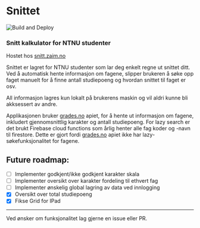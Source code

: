 # Snittet
![Build and Deploy](https://github.com/Zenjjim/Snittet/workflows/Build%20and%20Deploy/badge.svg?branch=master)
### Snitt kalkulator for NTNU studenter
Hostet hos [snitt.zaim.no](https://snitt.zaim.no)

Snittet er lagret for NTNU studenter som lar deg enkelt regne ut snittet ditt. Ved å automatisk hente informasjon om fagene, slipper brukeren å søke opp faget manuelt for å finne antall studiepoeng og hvordan snittet til faget er osv. 

All informasjon lagres kun lokalt på brukerens maskin og vil aldri kunne bli akksessert av andre. 

Applikasjonen bruker [grades.no](https://grades.no) apiet, for å hente ut informasjon om fagene, inkludert gjennomsnittlig karakter og antall studiepoeng.
For lazy search er det brukt Firebase cloud functions som årlig henter alle fag koder og -navn til firestore. Dette er gjort fordi [grades.no](https://grades.no) apiet ikke har lazy-søkefunksjonalitet for fagene. 

## Future roadmap:
- [ ] Implementer godkjent/ikke godkjent karakter skala
- [ ] Implementer oversikt over karakter fordeling til ethvert fag
- [ ] Implementer ønskelig global lagring av data ved innlogging
- [x] Oversikt over total studiepoeng
- [x] Fikse Grid for IPad

---
Ved ønsker om funksjonalitet lag gjerne en issue eller PR. 
